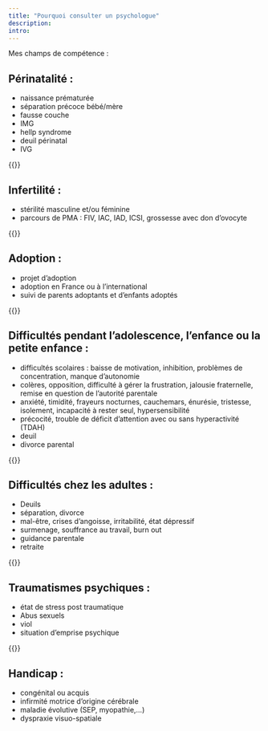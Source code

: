 ```yaml
---
title: "Pourquoi consulter un psychologue"
description: 
intro: 
---
```


Mes champs de compétence :

## Périnatalité : 

- naissance prématurée
- séparation précoce bébé/mère
- fausse couche
- IMG 
- hellp syndrome
- deuil périnatal
- IVG

{{<horizontal-rule>}} 

## Infertilité : 

- stérilité masculine et/ou féminine
- parcours de PMA : FIV, IAC, IAD, ICSI, grossesse avec don d’ovocyte

{{<horizontal-rule>}} 

## Adoption : 

- projet d’adoption
- adoption en France ou à l’international
- suivi de parents adoptants et d’enfants adoptés

{{<horizontal-rule>}} 

## Difficultés pendant l’adolescence, l’enfance ou la petite enfance :

- difficultés scolaires : baisse de motivation, inhibition, problèmes de concentration, manque d’autonomie
- colères, opposition, difficulté à gérer la frustration, jalousie fraternelle, remise en question de l’autorité parentale
- anxiété, timidité, frayeurs nocturnes, cauchemars, énurésie, tristesse, isolement, incapacité à rester seul, hypersensibilité
- précocité, trouble de déficit d’attention avec ou sans hyperactivité (TDAH)
- deuil 
- divorce parental

{{<horizontal-rule>}} 

## Difficultés chez les adultes :

- Deuils
- séparation, divorce
- mal-être, crises d’angoisse, irritabilité, état dépressif
- surmenage, souffrance au travail, burn out
- guidance parentale
- retraite

{{<horizontal-rule>}} 

## Traumatismes psychiques : 

- état de stress post traumatique 
- Abus sexuels
- viol
- situation d’emprise psychique

{{<horizontal-rule>}} 

## Handicap : 

- congénital ou acquis
- infirmité motrice d’origine cérébrale
- maladie évolutive (SEP, myopathie,…)
- dyspraxie visuo-spatiale 
 

